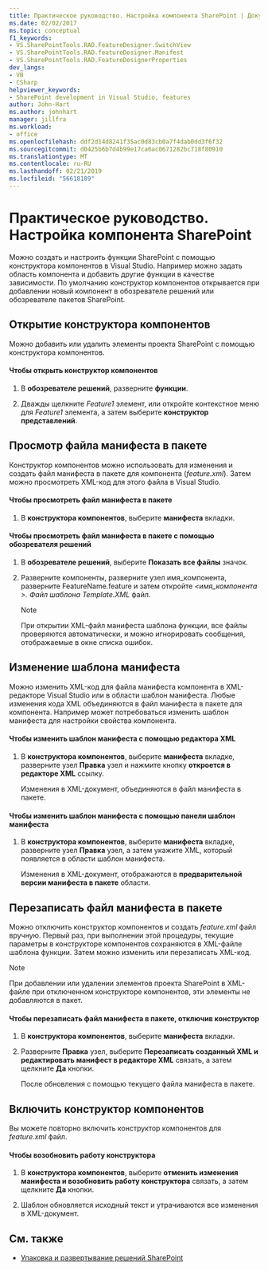 ```yaml
---
title: Практическое руководство. Настройка компонента SharePoint | Документация Майкрософт
ms.date: 02/02/2017
ms.topic: conceptual
f1_keywords:
- VS.SharePointTools.RAD.FeatureDesigner.SwitchView
- VS.SharePointTools.RAD.featureDesigner.Manifest
- VS.SharePointTools.RAD.FeatureDesignerProperties
dev_langs:
- VB
- CSharp
helpviewer_keywords:
- SharePoint development in Visual Studio, features
author: John-Hart
ms.author: johnhart
manager: jillfra
ms.workload:
- office
ms.openlocfilehash: ddf2d14d8241f35ac0d83cb0a7f4dab0dd3f6f32
ms.sourcegitcommit: d0425b6b7d4b99e17ca6ac0671282bc718f80910
ms.translationtype: MT
ms.contentlocale: ru-RU
ms.lasthandoff: 02/21/2019
ms.locfileid: "56618189"
---
```

# <a name="how-to-customize-a-sharepoint-feature"></a>Практическое руководство. Настройка компонента SharePoint
  Можно создать и настроить функции SharePoint с помощью конструктора компонентов в Visual Studio. Например можно задать область компонента и добавить другие функции в качестве зависимости. По умолчанию конструктор компонентов открывается при добавлении новый компонент в обозревателе решений или обозревателе пакетов SharePoint.

## <a name="opening-the-feature-designer"></a>Открытие конструктора компонентов
 Можно добавить или удалить элементы проекта SharePoint с помощью конструктора компонентов.

#### <a name="to-open-the-feature-designer"></a>Чтобы открыть конструктор компонентов

1.  В **обозревателе решений**, разверните **функции**.

2.  Дважды щелкните *Feature1* элемент, или откройте контекстное меню для *Feature1* элемента, а затем выберите **конструктор представлений**.

## <a name="view-the-packaged-manifest-file"></a>Просмотр файла манифеста в пакете
 Конструктор компонентов можно использовать для изменения и создать файл манифеста в пакете для компонента (*feature.xml*). Затем можно просмотреть XML-код для этого файла в Visual Studio.

#### <a name="to-view-the-packaged-manifest-file"></a>Чтобы просмотреть файл манифеста в пакете

1.  В **конструктора компонентов**, выберите **манифеста** вкладки.

#### <a name="to-view-the-packaged-manifest-file-by-using-solution-explorer"></a>Чтобы просмотреть файл манифеста в пакете с помощью обозревателя решений

1.  В **обозревателе решений**, выберите **Показать все файлы** значок.

2.  Разверните компоненты, разверните узел имя_компонента, разверните FeatureName.feature и затем откройте  *\<имя_компонента >. Файл шаблона Template.XML* файл.

    > [!NOTE]
    >  При открытии XML-файл манифеста шаблона функции, все файлы проверяются автоматически, и можно игнорировать сообщения, отображаемые в окне списка ошибок.

## <a name="change-the-manifest-template"></a>Изменение шаблона манифеста
 Можно изменить XML-код для файла манифеста компонента в XML-редакторе Visual Studio или в области шаблон манифеста. Любые изменения кода XML объединяются в файл манифеста в пакете для компонента. Например может потребоваться изменить шаблон манифеста для настройки свойства компонента.

#### <a name="to-change-the-manifest-template-by-using-the-xml-editor"></a>Чтобы изменить шаблон манифеста с помощью редактора XML

1.  В **конструктора компонентов**, выберите **манифеста** вкладке, разверните узел **Правка** узел и нажмите кнопку **откроется в редакторе XML** ссылку.

     Изменения в XML-документ, объединяются в файл манифеста в пакете.

#### <a name="to-change-the-manifest-template-by-using-the-manifest-template-pane"></a>Чтобы изменить шаблон манифеста с помощью панели шаблон манифеста

1.  В **конструктора компонентов**, выберите **манифеста** вкладке, разверните узел **Правка** узел, а затем укажите XML, который появляется в области шаблон манифеста.

     Изменения в XML-документ, отображаются в **предварительной версии манифеста в пакете** области.

## <a name="overwrite-the-packaged-manifest-file"></a>Перезаписать файл манифеста в пакете
 Можно отключить конструктор компонентов и создать *feature.xml* файл вручную. Первый раз, при выполнении этой процедуры, текущие параметры в конструкторе компонентов сохраняются в XML-файле шаблона функции. Затем можно изменить или перезаписать XML-код.

> [!NOTE]
>  При добавлении или удалении элементов проекта SharePoint в XML-файле при отключенном конструкторе компонентов, эти элементы не добавляются в пакет.

#### <a name="to-overwrite-packaged-manifest-file-by-disabling-the-designer"></a>Чтобы перезаписать файл манифеста в пакете, отключив конструктор

1.  В **конструктора компонентов**, выберите **манифеста** вкладки.

2.  Разверните **Правка** узел, выберите **Перезаписать созданный XML и редактировать манифест в редакторе XML** связать, а затем щелкните **Да** кнопки.

     После обновления с помощью текущего файла манифеста в пакете.

## <a name="enable-the-feature-designer"></a>Включить конструктор компонентов
 Вы можете повторно включить конструктор компонентов для *feature.xml* файл.

#### <a name="to-re-enable-the-designer"></a>Чтобы возобновить работу конструктора

1.  В **конструктора компонентов**, выберите **отменить изменения манифеста и возобновить работу конструктора** связать, а затем щелкните **Да** кнопки.

2.  Шаблон обновляется исходный текст и утрачиваются все изменения в XML-документ.

## <a name="see-also"></a>См. также
- [Упаковка и развертывание решений SharePoint](../sharepoint/packaging-and-deploying-sharepoint-solutions.md)
